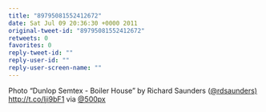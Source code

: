 ```yaml
---
title: "89795081552412672"
date: Sat Jul 09 20:36:30 +0000 2011
original-tweet-id: "89795081552412672"
retweets: 0
favorites: 0
reply-tweet-id: ""
reply-user-id: ""
reply-user-screen-name: ""
---
```

Photo “Dunlop Semtex - Boiler House” by Richard Saunders (<a href="https://twitter.com/rdsaunders)">@rdsaunders)</a> http://t.co/lji9bF1 via <a href="https://twitter.com/500px">@500px</a>
